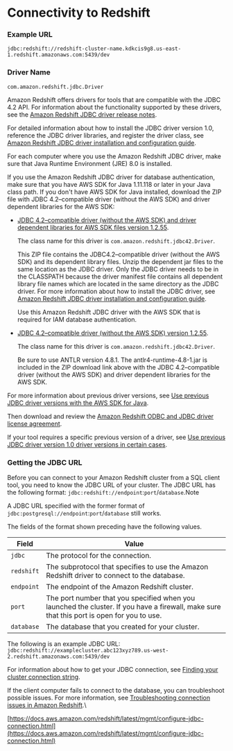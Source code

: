 # Connectivity to Redshift

### Example URL

```
jdbc:redshift://redshift-cluster-name.kdkcis9g8.us-east-1.redshift.amazonaws.com:5439/dev
```

### Driver Name

```
com.amazon.redshift.jdbc.Driver
```

Amazon Redshift offers drivers for tools that are compatible with the JDBC 4.2 API. For information about the functionality supported by these drivers, see the [Amazon Redshift JDBC driver release notes](https://s3.amazonaws.com/redshift-downloads/drivers/jdbc/1.2.55.1083/Amazon+Redshift+JDBC+Release+Notes.pdf).

For detailed information about how to install the JDBC driver version 1.0, reference the JDBC driver libraries, and register the driver class, see [Amazon Redshift JDBC driver installation and configuration guide](https://s3.amazonaws.com/redshift-downloads/drivers/jdbc/1.2.55.1083/Amazon+Redshift+JDBC+Connector+Install+Guide.pdf).

For each computer where you use the Amazon Redshift JDBC driver, make sure that Java Runtime Environment (JRE) 8.0 is installed.

If you use the Amazon Redshift JDBC driver for database authentication, make sure that you have AWS SDK for Java 1.11.118 or later in your Java class path. If you don't have AWS SDK for Java installed, download the ZIP file with JDBC 4.2–compatible driver (without the AWS SDK) and driver dependent libraries for the AWS SDK:

*   [JDBC 4.2–compatible driver (without the AWS SDK) and driver dependent libraries for AWS SDK files version 1.2.55](https://s3.amazonaws.com/redshift-downloads/drivers/jdbc/1.2.55.1083/RedshiftJDBC42-1.2.55.1083.zip).

    The class name for this driver is `com.amazon.redshift.jdbc42.Driver`.

    This ZIP file contains the JDBC4.2–compatible driver (without the AWS SDK) and its dependent library files. Unzip the dependent jar files to the same location as the JDBC driver. Only the JDBC driver needs to be in the CLASSPATH because the driver manifest file contains all dependent library file names which are located in the same directory as the JDBC driver. For more information about how to install the JDBC driver, see [Amazon Redshift JDBC driver installation and configuration guide](https://s3.amazonaws.com/redshift-downloads/drivers/jdbc/1.2.55.1083/Amazon+Redshift+JDBC+Connector+Install+Guide.pdf).

    Use this Amazon Redshift JDBC driver with the AWS SDK that is required for IAM database authentication.
*   [JDBC 4.2–compatible driver (without the AWS SDK) version 1.2.55](https://s3.amazonaws.com/redshift-downloads/drivers/jdbc/1.2.55.1083/RedshiftJDBC42-no-awssdk-1.2.55.1083.jar).

    The class name for this driver is `com.amazon.redshift.jdbc42.Driver`.

    Be sure to use ANTLR version 4.8.1. The antlr4-runtime-4.8-1.jar is included in the ZIP download link above with the JDBC 4.2–compatible driver (without the AWS SDK) and driver dependent libraries for the AWS SDK.

For more information about previous driver versions, see [Use previous JDBC driver versions with the AWS SDK for Java](https://docs.aws.amazon.com/redshift/latest/mgmt/configure-jdbc-connection.html#jdbc-previous-versions-with-sdk).

Then download and review the [Amazon Redshift ODBC and JDBC driver license agreement](https://s3.amazonaws.com/redshift-downloads/drivers/Amazon+Redshift+ODBC+and+JDBC+Driver+License+Agreement.pdf).

If your tool requires a specific previous version of a driver, see [Use previous JDBC driver version 1.0 driver versions in certain cases](https://docs.aws.amazon.com/redshift/latest/mgmt/configure-jdbc-connection.html#jdbc-previous-versions).

### Getting the JDBC URL <a href="#obtain-jdbc-url" id="obtain-jdbc-url"></a>

Before you can connect to your Amazon Redshift cluster from a SQL client tool, you need to know the JDBC URL of your cluster. The JDBC URL has the following format: `jdbc:redshift://endpoint`:`port`/`database`.Note

A JDBC URL specified with the former format of `jdbc:postgresql://endpoint`:`port`/`database` still works.

The fields of the format shown preceding have the following values.

| Field      | Value                                                                                                                                      |
| ---------- | ------------------------------------------------------------------------------------------------------------------------------------------ |
| `jdbc`     | The protocol for the connection.                                                                                                           |
| `redshift` | The subprotocol that specifies to use the Amazon Redshift driver to connect to the database.                                               |
| `endpoint` | The endpoint of the Amazon Redshift cluster.                                                                                               |
| `port`     | The port number that you specified when you launched the cluster. If you have a firewall, make sure that this port is open for you to use. |
| `database` | The database that you created for your cluster.                                                                                            |

The following is an example JDBC URL: `jdbc:redshift://examplecluster.abc123xyz789.us-west-2.redshift.amazonaws.com:5439/dev`

For information about how to get your JDBC connection, see [Finding your cluster connection string](https://docs.aws.amazon.com/redshift/latest/mgmt/configuring-connections.html#connecting-connection-string).

If the client computer fails to connect to the database, you can troubleshoot possible issues. For more information, see [Troubleshooting connection issues in Amazon Redshift](https://docs.aws.amazon.com/redshift/latest/mgmt/troubleshooting-connections.html).\


[https://docs.aws.amazon.com/redshift/latest/mgmt/configure-jdbc-connection.html](https://docs.aws.amazon.com/redshift/latest/mgmt/configure-jdbc-connection.html)
